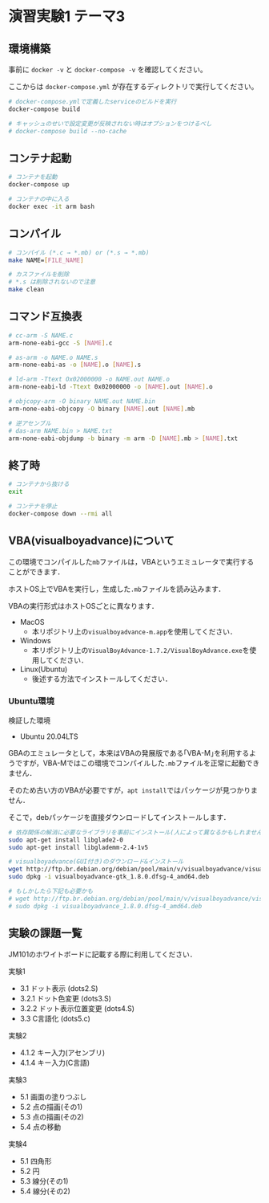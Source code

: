 # 演習実験1 テーマ3

## 環境構築

事前に `docker -v` と `docker-compose -v` を確認してください。

ここからは `docker-compose.yml` が存在するディレクトリで実行してください。

```sh
# docker-compose.ymlで定義したserviceのビルドを実行
docker-compose build

# キャッシュのせいで設定変更が反映されない時はオプションをつけるべし
# docker-compose build --no-cache
```

## コンテナ起動

```sh
# コンテナを起動
docker-compose up

# コンテナの中に入る
docker exec -it arm bash
```

## コンパイル

```sh
# コンパイル (*.c → *.mb) or (*.s → *.mb)
make NAME=[FILE_NAME]

# カスファイルを削除
# *.s は削除されないので注意
make clean
```

## コマンド互換表

```sh
# cc-arm -S NAME.c
arm-none-eabi-gcc -S [NAME].c

# as-arm -o NAME.o NAME.s
arm-none-eabi-as -o [NAME].o [NAME].s

# ld-arm -Ttext Ox02000000 -o NAME.out NAME.o
arm-none-eabi-ld -Ttext 0x02000000 -o [NAME].out [NAME].o

# objcopy-arm -O binary NAME.out NAME.bin
arm-none-eabi-objcopy -O binary [NAME].out [NAME].mb

# 逆アセンブル
# das-arm NAME.bin > NAME.txt
arm-none-eabi-objdump -b binary -m arm -D [NAME].mb > [NAME].txt
```

## 終了時

```sh
# コンテナから抜ける
exit

# コンテナを停止
docker-compose down --rmi all
```

## VBA(visualboyadvance)について

この環境でコンパイルした`mb`ファイルは，VBAというエミュレータで実行することができます．

ホストOS上でVBAを実行し，生成した`.mb`ファイルを読み込みます．

VBAの実行形式はホストOSごとに異なります．

+ MacOS
  + 本リポジトリ上の`visualboyadvance-m.app`を使用してください．
+ Windows
  + 本リポジトリ上の`VisualBoyAdvance-1.7.2/VisualBoyAdvance.exe`を使用してください．
+ Linux(Ubuntu)
  + 後述する方法でインストールしてください．

### Ubuntu環境

検証した環境

+ Ubuntu 20.04LTS

GBAのエミュレータとして，本来はVBAの発展版である｢VBA-M｣を利用するようですが，VBA-Mではこの環境でコンパイルした`.mb`ファイルを正常に起動できません．

そのため古い方のVBAが必要ですが，`apt install`ではパッケージが見つかりません．

そこで，debパッケージを直接ダウンロードしてインストールします．

```bash
# 依存関係の解消に必要なライブラリを事前にインストール(人によって異なるかもしれません)
sudo apt-get install libglade2-0
sudo apt-get install libglademm-2.4-1v5

# visualboyadvance(GUI付き)のダウンロード&インストール
wget http://ftp.br.debian.org/debian/pool/main/v/visualboyadvance/visualboyadvance-gtk_1.8.0.dfsg-4_amd64.deb
sudo dpkg -i visualboyadvance-gtk_1.8.0.dfsg-4_amd64.deb

# もしかしたら下記も必要かも
# wget http://ftp.br.debian.org/debian/pool/main/v/visualboyadvance/visualboyadvance_1.8.0.dfsg-4_amd64.deb
# sudo dpkg -i visualboyadvance_1.8.0.dfsg-4_amd64.deb
```

## 実験の課題一覧

JM101のホワイトボードに記載する際に利用してください．

実験1

- 3.1 ドット表示 (dots2.S)
- 3.2.1 ドット色変更 (dots3.S)
- 3.2.2 ドット表示位置変更 (dots4.S)
- 3.3 C言語化 (dots5.c)

実験2

- 4.1.2 キー入力(アセンブリ)
- 4.1.4 キー入力(C言語)

実験3

- 5.1 画面の塗りつぶし
- 5.2 点の描画(その1)
- 5.3 点の描画(その2)
- 5.4 点の移動

実験4

- 5.1 四角形
- 5.2 円
- 5.3 線分(その1)
- 5.4 線分(その2)

